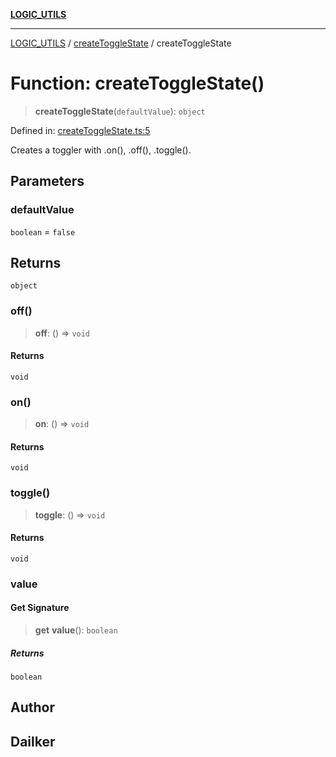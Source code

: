 [**LOGIC_UTILS**](../../README.md)

***

[LOGIC_UTILS](../../README.md) / [createToggleState](../README.md) / createToggleState

# Function: createToggleState()

> **createToggleState**(`defaultValue`): `object`

Defined in: [createToggleState.ts:5](https://github.com/dailker/everyutil/blob/9ec04d41a381dab61073bf86e9abc70eaf55066d/src/logic/createToggleState.ts#L5)

Creates a toggler with .on(), .off(), .toggle().

## Parameters

### defaultValue

`boolean` = `false`

## Returns

`object`

### off()

> **off**: () => `void`

#### Returns

`void`

### on()

> **on**: () => `void`

#### Returns

`void`

### toggle()

> **toggle**: () => `void`

#### Returns

`void`

### value

#### Get Signature

> **get** **value**(): `boolean`

##### Returns

`boolean`

## Author

## Dailker

